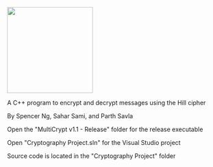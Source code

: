 <img src="https://raw.githubusercontent.com/spencerng/Cryptography-Project/spencer-develop/Logo/Color%20Logo.png" width=200>

A C++ program to encrypt and decrypt messages using the Hill cipher

By Spencer Ng, Sahar Sami, and Parth Savla

Open the "MultiCrypt v1.1 - Release" folder for the release executable

Open "Cryptography Project.sln" for the Visual Studio project

Source code is located in the "Cryptography Project" folder


